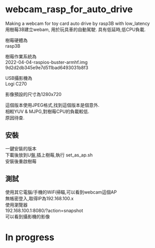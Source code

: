 # webcam_rasp_for_auto_drive
Making a webcam for toy card auto drive by rasp3B with low_latency  
用樹莓3B建立webam, 用於玩具車的自動駕駛. 具有低延時,低CPU負載.  

樹莓硬體為  
rasp3B  

樹莓作業系統為  
2022-04-04-raspios-buster-armhf.img  
9d2d2db345e9e7d511bad6493031b8f3  

USB攝影機為  
Logi C270  

影像預設的尺寸為1280x720  


這個版本使用JPEG格式,找到這個版本是個意外.  
相較YUV & MJPG,對樹莓CPU的負載較低.  
原因待查.  

## 安裝
一鍵安裝的版本  
下載後放到U盤,插上樹莓,執行
set_as_ap.sh  
安裝後重啟樹莓  

## 測試  
使用其它電腦/手機的WiFi掃瞄,可以看到webcam這個AP  
無帳密登入,取得IP為192.168.100.x  
使用瀏覽器  
192.168.100.1:8080/?action=snapshot  
可以看到攝影機的影像  

# In progress
